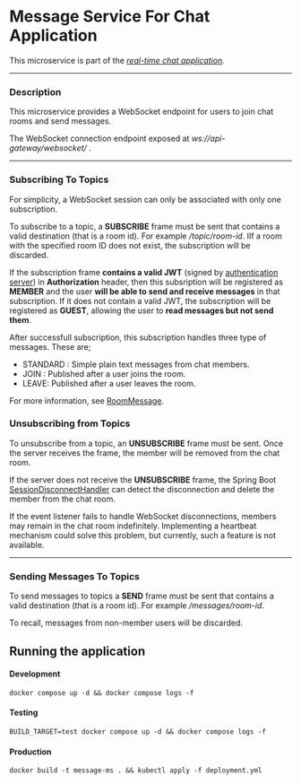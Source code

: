 # Message Service For Chat Application

This microservice is part of the _[real-time chat application](https://github.com/vsayfb/real-time-chat-application)._

---

### Description

This microservice provides a WebSocket endpoint for users to join chat rooms and send messages.

The WebSocket connection endpoint exposed at _ws://api-gateway/websocket/_ .

---

### Subscribing To Topics

For simplicity, a WebSocket session can only be associated with only one subscription.

To subscribe to a topic, a **SUBSCRIBE** frame must be sent that contains a valid destination (that is a room id). For example _/topic/room-id_. IIf a room with the specified room ID does not exist, the subscription will be discarded.

If the subscription frame **contains a valid JWT** (signed by [authentication server](https://github.com/vsayfb/authentication-service-for-chat-app)) in **Authorization** header, then this subsription will be registered as **MEMBER** and the user **will be able to send and receive messages** in that subscription. If it does not contain a valid JWT, the subscription will be registered as **GUEST**, allowing the user to **read messages but not send them**.

After successfull subscription, this subscription handles three type of messages. These are;

- STANDARD : Simple plain text messages from chat members.
- JOIN : Published after a user joins the room.
- LEAVE: Published after a user leaves the room.

For more information, see [RoomMessage](<[https://](https://github.com/vsayfb/message-service-for-chat-app/blob/master/src/main/java/com/example/message_service/dto/RoomMessage.java)>).

### Unsubscribing from Topics

To unsubscribe from a topic, an **UNSUBSCRIBE** frame must be sent. Once the server receives the frame, the member will be removed from the chat room.

If the server does not receive the **UNSUBSCRIBE** frame, the Spring Boot [SessionDisconnectHandler](<[https://](https://github.com/vsayfb/message-service-for-chat-app/blob/master/src/main/java/com/example/message_service/listener/WebSocketListener.java)>) can detect the disconnection and delete the member from the chat room.

If the event listener fails to handle WebSocket disconnections, members may remain in the chat room indefinitely. Implementing a heartbeat mechanism could solve this problem, but currently, such a feature is not available.

---

### Sending Messages To Topics

To send messages to topics a **SEND** frame must be sent that contains a valid destination (that is a room id). For example _/messages/room-id_.

To recall, messages from non-member users will be discarded.

## Running the application

#### Development

`docker compose up -d && docker compose logs -f`

#### Testing

`BUILD_TARGET=test docker compose up -d && docker compose logs -f`

#### Production

`docker build -t message-ms . && kubectl apply -f deployment.yml`
